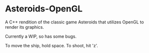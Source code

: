 # Asteroids-OpenGL
A C++ rendition of the classic game Asteroids that utilizes OpenGL to render its graphics.

Currently a WIP, so has some bugs.

To move the ship, hold space.
To shoot, hit 'z'.

